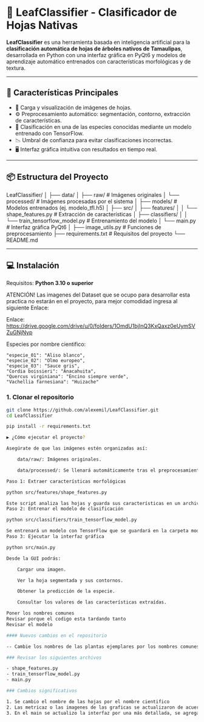 # 🌿 LeafClassifier - Clasificador de Hojas Nativas

**LeafClassifier** es una herramienta basada en inteligencia artificial para la **clasificación automática de hojas de árboles nativos de Tamaulipas**, desarrollada en Python con una interfaz gráfica en PyQt6 y modelos de aprendizaje automático entrenados con características morfológicas y de textura.

---

## 🚀 Características Principales

- 📸 Carga y visualización de imágenes de hojas.
- ⚙️ Preprocesamiento automático: segmentación, contorno, extracción de características.
- 🧠 Clasificación en una de las especies conocidas mediante un modelo entrenado con TensorFlow.
- 📉 Umbral de confianza para evitar clasificaciones incorrectas.
- 🖥️ Interfaz gráfica intuitiva con resultados en tiempo real.

---

## 📦 Estructura del Proyecto

LeafClassifier/ │ ├── data/ │ ├── raw/ # Imágenes originales │ └── processed/ # Imágenes procesadas por el sistema │ ├── models/ # Modelos entrenados (ej. modelo_tfl.h5) │ ├── src/ │ ├── features/ │ │ └── shape_features.py # Extracción de características │ ├── classifiers/ │ │ └── train_tensorflow_model.py # Entrenamiento del modelo │ └── main.py # Interfaz gráfica PyQt6 │ ├── image_utils.py # Funciones de preprocesamiento ├── requirements.txt # Requisitos del proyecto └── README.md


---

## 💻 Instalación

Requisitos: **Python 3.10 o superior** 

ATENCIÓN! Las imagenes del Dataset que se ocupo para desarrollar esta practica no estarán en el proyecto, para mejor comodidad ingresa al siguiente Enlace:

Enlace: https://drive.google.com/drive/u/0/folders/1OmdU1bjInQ3KxQaxz0eUymSVZuGNjNyp

Especies por nombre cientifico:

    "especie_01": "Aliso blanco",
    "especie_02": "Olmo europeo",
    "especie_03": "Sauce gris",
    "Cordia boissieri": "Anacahuita",
    "Quercus virginiana": "Encino siempre verde",
    "Vachellia farnesiana": "Huizache"

### 1. Clonar el repositorio

```bash
git clone https://github.com/alexemil/LeafClassifier.git
cd LeafClassifier

pip install -r requirements.txt

▶️ ¿Cómo ejecutar el proyecto?

Asegúrate de que las imágenes estén organizadas así:

    data/raw/: Imágenes originales.

    data/processed/: Se llenará automáticamente tras el preprocesamiento.

Paso 1: Extraer características morfológicas

python src/features/shape_features.py

Este script analiza las hojas y guarda sus características en un archivo .csv.
Paso 2: Entrenar el modelo de clasificación

python src/classifiers/train_tensorflow_model.py

Se entrenará un modelo con TensorFlow que se guardará en la carpeta models/.
Paso 3: Ejecutar la interfaz gráfica

python src/main.py

Desde la GUI podrás:

    Cargar una imagen.

    Ver la hoja segmentada y sus contornos.

    Obtener la predicción de la especie.

    Consultar los valores de las características extraídas.

Poner los nombres comunes
Revisar porque el codigo esta tardando tanto
Revisar el modelo

#### Nuevos cambios en el repositorio

-- Cambie los nombres de las plantas ejemplares por los nombres comunes

### Revisar los siguientes archivos

- shape_features.py
- train_tensorflow_model.py
- main.py

### Cambios significativos

1. Se cambio el nombre de las hojas por el nombre cientifico
2. Las metricaz o las imagenes de las graficas se actualizaron de acuerdo a los nombres de las hojas por el nombre común
3. En el main se actualizo la interfaz por una más detallada, se agregaron los valores en una tabla, se hicieron mejoras y ahora se ven los nombres de las por los nombres comunes.
